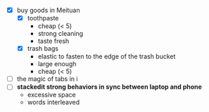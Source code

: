 - [x] buy goods in Meituan
  - [x] toothpaste
    - cheap (< 5)
    - strong cleaning
    - taste fresh 
  - [x] trash bags
    - elastic to fasten to the edge of the trash bucket
    - large enough
    - cheap (< 5) 
-	[ ] the magic of tabs in i  
-	[ ] **stackedit strong behaviors in sync between laptop and phone**
	- excessive space
	- words interleaved



<!--stackedit_data:
eyJoaXN0b3J5IjpbLTEyMTY1MjI2MDBdfQ==
-->